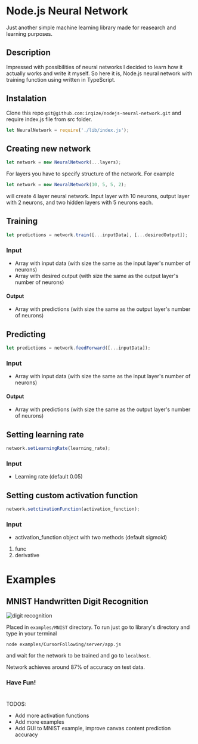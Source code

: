 # Node.js Neural Network
Just another simple machine learning library made for reasearch and learning purposes.
## Description
Impressed with possibilities of neural networks I decided to learn how it actually works and write it myself. So here it is, Node.js neural network with training function using written in TypeScript.
## Instalation
Clone this repo `git@github.com:irqize/nodejs-neural-network.git` and require index.js file from src folder.
```js
let NeuralNetwork = require('./lib/index.js');
```

## Creating new network
```js
let network = new NeuralNetwork(...layers);
```
For layers you have to specify structure of the network. For example
```js
let network = new NeuralNetwork(10, 5, 5, 2);
```
will create 4 layer neural network. Input layer with 10 neurons, output layer with 2 neurons, and two hidden layers with 5 neurons each.
## Training
```js
let predictions = network.train([...inputData], [...desiredOutput]);
```
### Input
- Array with input data (with size the same as the input layer's number of neurons)
- Array with desired output (with size the same as the output layer's number of neurons)
#### Output
- Array with predictions (with size the same as the output layer's number of neurons)
## Predicting
```js
let predictions = network.feedForward([...inputData]);
```
### Input
- Array with input data (with size the same as the input layer's number of neurons)
#### Output
- Array with predictions (with size the same as the output layer's number of neurons)
## Setting learning rate
```js
network.setLearningRate(learning_rate);
```
### Input
- Learning rate (default 0.05)
## Setting custom activation function
```js
network.setctivationFunction(activation_function);
```
### Input
- activation_function object with two methods (default sigmoid)
1. func
2. derivative
# Examples
## MNIST Handwritten Digit Recognition
![digit recognition](https://media.giphy.com/media/yq2rF6BgfalFHO0aep/giphy.gif)

Placed in `examples/MNIST` directory.
To run just go to library's directory and type in your terminal
```
node examples/CursorFollowing/server/app.js
```
and wait for the network to be trained and go to `localhost`.

Network achieves around 87% of accuracy on test data.



### Have Fun!


#
TODOS:
- Add more activation functions
- Add more examples
- Add GUI to MNIST example, improve canvas content prediction accuracy